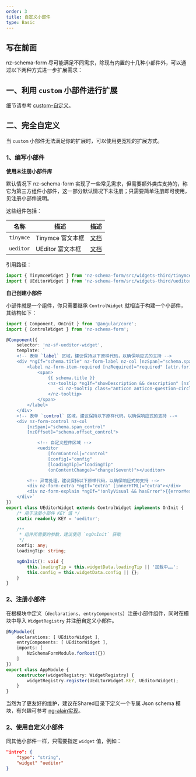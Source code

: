 ```yaml
---
order: 3
title: 自定义小部件
type: Basic
---
```


## 写在前面

nz-schema-form 尽可能满足不同需求，除现有内置的十几种小部件外，可以通过以下两种方式进一步扩展需求：

## 一、利用 `custom` 小部件进行扩展

细节请参考 [custom-自定义](https://cipchk.github.io/nz-schema-form/#/document/custom)。

## 二、完全自定义

当 `custom` 小部件无法满足你的扩展时，可以使用更宽松的扩展方式。

### 1、编写小部件

**使用未注册小部件库**

默认情况下 nz-schema-form 实现了一些常见需求，但需要额外类库支持的，称它为第三方组件小部件，这一部分默认情况下未注册；只需要简单注册即可使用，见注册小部件说明。

这些组件包括：

| 名称 | 描述 | 描述 |
| --- | ---- | ---- |
| `tinymce` | Tinymce 富文本框 | [文档](https://cipchk.github.io/nz-schema-form/#/document/tinymce) |
| `ueditor` | UEditor 富文本框 | [文档](https://cipchk.github.io/nz-schema-form/#/document/ueditor) |

引用路径：

```ts
import { TinymceWidget } from 'nz-schema-form/src/widgets-third/tinymce/tinymce.widget';
import { UEditorWidget } from 'nz-schema-form/src/widgets-third/ueditor/ueditor.widget';
```

**自己创建小部件**

小部件就是一个组件，你只需要继承 `ControlWidget` 就相当于构建一个小部件，其结构如下：

```ts
import { Component, OnInit } from '@angular/core';
import { ControlWidget } from 'nz-schema-form';

@Component({
    selector: 'nz-sf-ueditor-widget',
    template: `
    <!-- 表单 `label` 区域，建议保持以下原样代码，以确保响应式的支持 -->
    <div *ngIf="schema.title" nz-form-label nz-col [nzSpan]="schema.span_label">
        <label nz-form-item-required [nzRequired]="required" [attr.for]="id">
            <span>
                {{ schema.title }}
                <nz-tooltip *ngIf="showDescription && description" [nzTitle]="description">
                    <i nz-tooltip class="anticon anticon-question-circle-o"></i>
                </nz-tooltip>
            </span>
        </label>
    </div>
    <!-- 表单 `control` 区域，建议保持以下原样代码，以确保响应式的支持 -->
    <div nz-form-control nz-col
        [nzSpan]="schema.span_control"
        [nzOffset]="schema.offset_control">

            <!-- 自定义控件区域 -->
            <ueditor
                [formControl]="control"
                [config]="config"
                [loadingTip]="loadingTip"
                (onContentChange)="change($event)"></ueditor>

        <!-- 异常处理，建议保持以下原样代码，以确保响应式的支持 -->
        <div nz-form-extra *ngIf="extra" [innerHTML]="extra"></div>
        <div nz-form-explain *ngIf="!onlyVisual && hasError">{{errorMessage}}</div>
    </div>`
})
export class UEditorWidget extends ControlWidget implements OnInit {
    /* 用于注册小部件 KEY 值 */
    static readonly KEY = 'ueditor';

    /**
     * 组件所需要的参数，建议使用 `ngOnInit` 获取
     */
    config: any;
    loadingTip: string;

    ngOnInit(): void {
        this.loadingTip = this.widgetData.loadingTip || '加载中……';
        this.config = this.widgetData.config || {};
    }
}
```

### 2、注册小部件

在根模块中定义（`declarations`、`entryComponents`）注册小部件组件，同时在模块中导入 `WidgetRegistry` 并注册自定义小部件。

```ts
@NgModule({
    declarations: [ UEditorWidget ],
    entryComponents: [ UEditorWidget ],
    imports: [
        NzSchemaFormModule.forRoot({})
    ]
})
export class AppModule {
    constructor(widgetRegistry: WidgetRegistry) {
        widgetRegistry.register(UEditorWidget.KEY, UEditorWidget);
    }
}
```

当然为了更友好的维护，建议在Shared目录下定义一个专属 Json schema 模块，有兴趣可参考 [ng-alain实现](https://github.com/cipchk/ng-alain/blob/master/src/app/shared/json-schema/json-schema.module.ts)。

### 2、使用自定义小部件

同其他小部件一样，只需要指定 `widget` 值，例如：

```json
"intro": {
    "type": "string",
    "widget" "ueditor"
}
```
